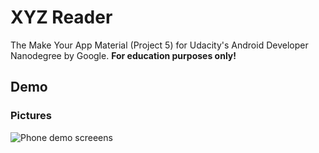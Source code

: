# XYZ Reader

The Make Your App Material (Project 5) for Udacity's Android Developer Nanodegree by Google. **For education purposes only!**

## Demo

### Pictures

![Phone demo screeens](https://farm5.staticflickr.com/4661/40507441001_01a6224d53_o.png)